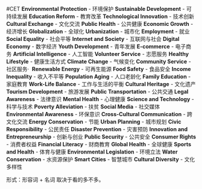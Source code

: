 #CET 
**Environmental** **Protection** - 环境保护
**Sustainable Development** - 可持续发展
**Education Reform** - 教育改革
**Technological Innovation** - 技术创新
**Cultural Exchange** - 文化交流
**Public Health** - 公共健康
**Economic Growth** - 经济增长
**Globalization** - 全球化
**Urbanization** - 城市化
**Employment** - 就业
**Social Equality** - 社会平等
**Internet and Society** - 互联网与社会
**Digital Economy** - 数字经济
**Youth Development** - 青年发展
**E-commerce** - 电子商务
**Artificial Intelligence** - 人工智能
**Volunteer Service** - 志愿服务
**Healthy Lifestyle** - 健康生活方式
**Climate Change** - 气候变化
**Community Service** - 社区服务· 
**Renewable Energy** - 可再生能源
**Food Safety** - 食品安全
**Income Inequality** - 收入不平等
**Population Aging** - 人口老龄化
**Family Education** - 家庭教育
**Work-Life Balance** - 工作与生活的平衡
**Cultural Heritage** - 文化遗产
**Tourism Development** - 旅游发展
**Public Transportation** - 公共交通
**Legal Awareness** - 法律意识
**Mental Health** - 心理健康
**Science and Technology** - 科学与技术
**Poverty Alleviation** - 扶贫
**Social Media** - 社交媒体
**Environmental Awareness** - 环保意识
**Cross-Cultural Communication** - 跨文化交流
**Energy Conservation** - 节能
**Urban Planning** - 城市规划
**Civic Responsibility** - 公民责任
**Disaster Prevention** - 灾害预防
**Innovation and Entrepreneurship** - 创新与创业
**Public Security** - 公共安全
**Consumer Rights** - 消费者权益
**Financial Literacy** - 财商教育
**Global Health** - 全球健康
**Sports and Health** - 体育与健康
**Environmental Legislation** - 环境立法
**Water Conservation** - 水资源保护
**Smart Cities** - 智慧城市
**Cultural Diversity** - 文化多样性

形式：形容词 + 名词
取决于看的多不多。
